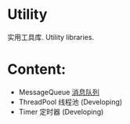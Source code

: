 Utility
==============================
实用工具库.
Utility libraries.

Content:
==============================
- MessageQueue [消息队列](./include/MessageQueue.hpp)
- ThreadPool 线程池 (Developing)
- Timer 定时器 (Developing)
